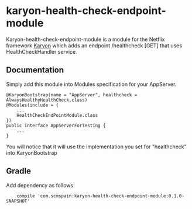 # karyon-health-check-endpoint-module

Karyon-health-check-endpoint-module is a module for the Netflix framework [Karyon](https://github.com/Netflix/karyon) which adds an endpoint /healthcheck [GET] that uses HealthCheckHandler service.

## Documentation

Simply add this module into Modules specification for your AppServer.

```
@KaryonBootstrap(name = "AppServer", healthcheck = AlwaysHealthyHealthCheck.class)
@Modules(include = {
    ...
    HealthCheckEndPointModule.class
})
public interface AppServerForTesting {
    ...
}
```

You will notice that it will use the implementation you set for "healthcheck" into KaryonBootstrap

## Gradle

Add dependency as follows:
```
    compile 'com.scmspain:karyon-health-check-endpoint-module:0.1.0-SNAPSHOT'
```
